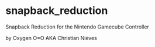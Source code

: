 # snapback_reduction
Snapback Reduction for the Nintendo Gamecube Controller

by Oxygen  O=O
AKA Christian Nieves
